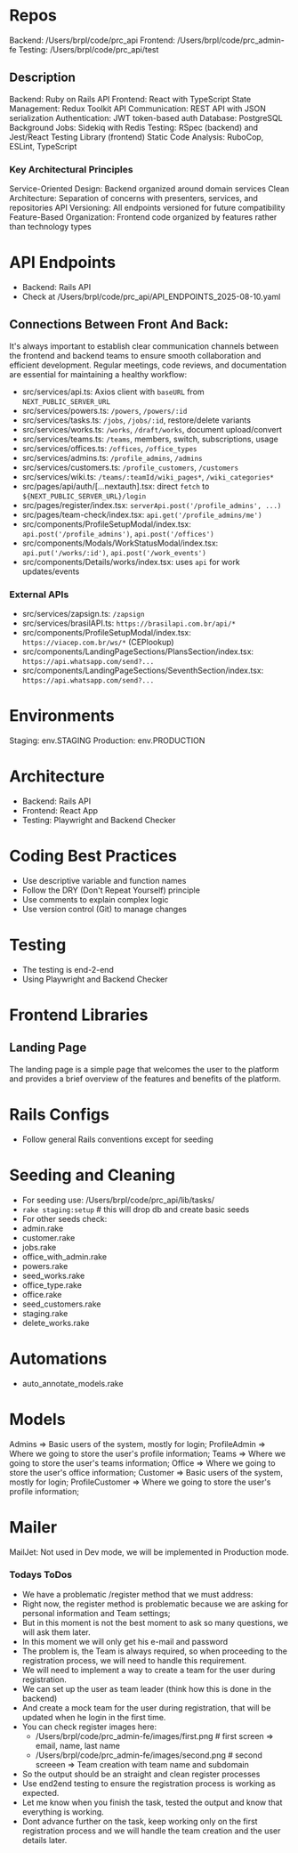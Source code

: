 # Repos
Backend: /Users/brpl/code/prc_api
Frontend: /Users/brpl/code/prc_admin-fe
Testing: /Users/brpl/code/prc_api/test

## Description
Backend: Ruby on Rails API
Frontend: React with TypeScript
State Management: Redux Toolkit
API Communication: REST API with JSON serialization
Authentication: JWT token-based auth
Database: PostgreSQL
Background Jobs: Sidekiq with Redis
Testing: RSpec (backend) and Jest/React Testing Library (frontend)
Static Code Analysis: RuboCop, ESLint, TypeScript

### Key Architectural Principles
Service-Oriented Design: Backend organized around domain services
Clean Architecture: Separation of concerns with presenters, services, and repositories
API Versioning: All endpoints versioned for future compatibility
Feature-Based Organization: Frontend code organized by features rather than technology types

# API Endpoints
- Backend: Rails API
- Check at /Users/brpl/code/prc_api/API_ENDPOINTS_2025-08-10.yaml

## Connections Between Front And Back:
It's always important to establish clear communication channels between the frontend and backend teams to ensure smooth collaboration and efficient development. Regular meetings, code reviews, and documentation are essential for maintaining a healthy workflow:

- src/services/api.ts: Axios client with `baseURL` from `NEXT_PUBLIC_SERVER_URL`
- src/services/powers.ts: `/powers`, `/powers/:id`
- src/services/tasks.ts: `/jobs`, `/jobs/:id`, restore/delete variants
- src/services/works.ts: `/works`, `/draft/works`, document upload/convert
- src/services/teams.ts: `/teams`, members, switch, subscriptions, usage
- src/services/offices.ts: `/offices`, `/office_types`
- src/services/admins.ts: `/profile_admins`, `/admins`
- src/services/customers.ts: `/profile_customers`, `/customers`
- src/services/wiki.ts: `/teams/:teamId/wiki_pages*`, `/wiki_categories*`
- src/pages/api/auth/[...nextauth].tsx: direct `fetch` to `${NEXT_PUBLIC_SERVER_URL}/login`
- src/pages/register/index.tsx: `serverApi.post('/profile_admins', ...)`
- src/pages/team-check/index.tsx: `api.get('/profile_admins/me')`
- src/components/ProfileSetupModal/index.tsx: `api.post('/profile_admins')`, `api.post('/offices')`
- src/components/Modals/WorkStatusModal/index.tsx: `api.put('/works/:id')`, `api.post('/work_events')`
- src/components/Details/works/index.tsx: uses `api` for work updates/events

### External APIs
- src/services/zapsign.ts: `/zapsign`
- src/services/brasilAPI.ts: `https://brasilapi.com.br/api/*`
- src/components/ProfileSetupModal/index.tsx: `https://viacep.com.br/ws/*` (CEPlookup)
- src/components/LandingPageSections/PlansSection/index.tsx: `https://api.whatsapp.com/send?...`
- src/components/LandingPageSections/SeventhSection/index.tsx: `https://api.whatsapp.com/send?...`

# Environments
Staging: env.STAGING
Production: env.PRODUCTION

# Architecture
- Backend: Rails API
- Frontend: React App
- Testing: Playwright and Backend Checker

# Coding Best Practices
- Use descriptive variable and function names
- Follow the DRY (Don't Repeat Yourself) principle
- Use comments to explain complex logic
- Use version control (Git) to manage changes

# Testing
- The testing is end-2-end
- Using Playwright and Backend Checker

# Frontend Libraries


## Landing Page
The landing page is a simple page that welcomes the user to the platform and provides a brief overview of the features and benefits of the platform.

# Rails Configs
- Follow general Rails conventions except for seeding

# Seeding and Cleaning
- For seeding use: /Users/brpl/code/prc_api/lib/tasks/
- `rake staging:setup` # this will drop db and create basic seeds
- For other seeds check:
- admin.rake
- customer.rake
- jobs.rake
- office_with_admin.rake
- powers.rake
- seed_works.rake
- office_type.rake
- office.rake
- seed_customers.rake
- staging.rake
- delete_works.rake

# Automations
- auto_annotate_models.rake

# Models
Admins => Basic users of the system, mostly for login;
ProfileAdmin => Where we going to store the user's profile information;
Teams => Where we going to store the user's teams information;
Office => Where we going to store the user's office information;
Customer => Basic users of the system, mostly for login;
ProfileCustomer => Where we going to store the user's profile information;

# Mailer
MailJet: Not used in Dev mode, we will be implemented in Production mode.

### Todays ToDos
- We have a problematic /register method that we must address:
- Right now, the register method is problematic because we are asking for personal information and Team settings;
- But in this moment is not the best moment to ask so many questions, we will ask them later.
- In this moment we will only get his e-mail and password
- The problem is, the Team is always required, so when proceeding to the registration process, we will need to handle this requirement.
- We will need to implement a way to create a team for the user during registration.
- We can set up the user as team leader (think how this is done in the backend)
- And create a mock team for the user during registration, that will be updated when he login in the first time.
- You can check register images here:
  - /Users/brpl/code/prc_admin-fe/images/first.png  # first screen => email, name, last name
  - /Users/brpl/code/prc_admin-fe/images/second.png # second screeen => Team creation with team name and subdomain
- So the output should be an straight and clean register processes
- Use end2end testing to ensure the registration process is working as expected.
- Let me know when you finish the task, tested the output and know that everything is working.
- Dont advance further on the task, keep working only on the first registration process and we will handle the team creation and the user details later.
